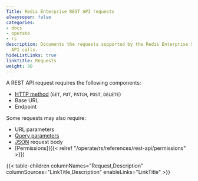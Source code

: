 ```yaml
---
Title: Redis Enterprise REST API requests
alwaysopen: false
categories:
- docs
- operate
- rs
description: Documents the requests supported by the Redis Enterprise Software REST
  API calls.
hideListLinks: true
linkTitle: Requests
weight: 30
---
```


A REST API request requires the following components:
- [HTTP method](https://restfulapi.net/http-methods/) (`GET`, `PUT`, `PATCH`, `POST`, `DELETE`)
- Base URL
- Endpoint

Some requests may also require:
- URL parameters
- [Query parameters](https://en.wikipedia.org/wiki/Query_string)
- [JSON](http://www.json.org) request body
- [Permissions]({{< relref "/operate/rs/references/rest-api/permissions" >}})

{{< table-children columnNames="Request,Description" columnSources="LinkTitle,Description" enableLinks="LinkTitle" >}}
